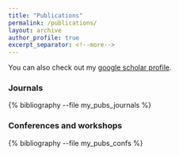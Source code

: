 ```yaml
---
title: "Publications"
permalink: /publications/
layout: archive
author_profile: true
excerpt_separator: <!--more-->
---
```


You can also check out my [google scholar profile](https://scholar.google.com/citations?user=qkR7XKUAAAAJ&hl=en).

### Journals

{% bibliography --file my_pubs_journals %}

### Conferences and workshops

{% bibliography --file my_pubs_confs %}
<!--more-->

